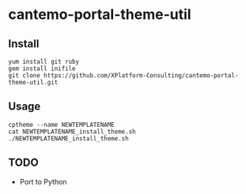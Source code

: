 # cantemo-portal-theme-util

## Install
```
yum install git ruby
gem install inifile
git clone https://github.com/XPlatform-Consulting/cantemo-portal-theme-util.git
```

## Usage
```
cptheme --name NEWTEMPLATENAME
cat NEWTEMPLATENAME_install_theme.sh
./NEWTEMPLATENAME_install_theme.sh
```

## TODO
- Port to Python
